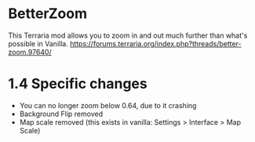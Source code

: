 # BetterZoom
This Terraria mod allows you to zoom in and out much further than what's possible in Vanilla.
https://forums.terraria.org/index.php?threads/better-zoom.97640/

# 1.4 Specific changes
- You can no longer zoom below 0.64, due to it crashing
- Background Flip removed
- Map scale removed (this exists in vanilla: Settings > Interface > Map Scale)
